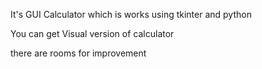 It's GUI Calculator which is works using tkinter and python

You can get Visual version of calculator

there are rooms for improvement
